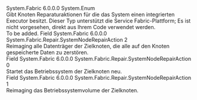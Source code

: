 <Type Name="SystemNodeRepairAction" FullName="System.Fabric.Repair.SystemNodeRepairAction">
  <TypeSignature Language="C#" Value="public enum SystemNodeRepairAction" />
  <TypeSignature Language="ILAsm" Value=".class public auto ansi sealed SystemNodeRepairAction extends System.Enum" />
  <TypeSignature Language="DocId" Value="T:System.Fabric.Repair.SystemNodeRepairAction" />
  <TypeSignature Language="VB.NET" Value="Public Enum SystemNodeRepairAction" />
  <TypeSignature Language="F#" Value="type SystemNodeRepairAction = " />
  <AssemblyInfo>
    <AssemblyName>System.Fabric</AssemblyName>
    <AssemblyVersion>6.0.0.0</AssemblyVersion>
  </AssemblyInfo>
  <Base>
    <BaseTypeName>System.Enum</BaseTypeName>
  </Base>
  <Docs>
    <summary>
      <para>Gibt Knoten Reparaturaktionen für die das System einen integrierten Executor besitzt.</para>
      <para>Dieser Typ unterstützt die Service Fabric-Plattform; Es ist nicht vorgesehen, direkt aus Ihrem Code verwendet werden.</para>
    </summary>
    <remarks>To be added.</remarks>
  </Docs>
  <Members>
    <Member MemberName="FullReimage">
      <MemberSignature Language="C#" Value="FullReimage" />
      <MemberSignature Language="ILAsm" Value=".field public static literal valuetype System.Fabric.Repair.SystemNodeRepairAction FullReimage = int32(2)" />
      <MemberSignature Language="DocId" Value="F:System.Fabric.Repair.SystemNodeRepairAction.FullReimage" />
      <MemberSignature Language="VB.NET" Value="FullReimage" />
      <MemberSignature Language="F#" Value="FullReimage = 2" Usage="System.Fabric.Repair.SystemNodeRepairAction.FullReimage" />
      <MemberType>Field</MemberType>
      <AssemblyInfo>
        <AssemblyName>System.Fabric</AssemblyName>
        <AssemblyVersion>6.0.0.0</AssemblyVersion>
      </AssemblyInfo>
      <ReturnValue>
        <ReturnType>System.Fabric.Repair.SystemNodeRepairAction</ReturnType>
      </ReturnValue>
      <MemberValue>2</MemberValue>
      <Docs>
        <summary>
          <para>Reimaging alle Datenträger der Zielknoten, die alle auf den Knoten gespeicherte Daten zu zerstören.</para>
        </summary>
      </Docs>
    </Member>
    <Member MemberName="Reboot">
      <MemberSignature Language="C#" Value="Reboot" />
      <MemberSignature Language="ILAsm" Value=".field public static literal valuetype System.Fabric.Repair.SystemNodeRepairAction Reboot = int32(0)" />
      <MemberSignature Language="DocId" Value="F:System.Fabric.Repair.SystemNodeRepairAction.Reboot" />
      <MemberSignature Language="VB.NET" Value="Reboot" />
      <MemberSignature Language="F#" Value="Reboot = 0" Usage="System.Fabric.Repair.SystemNodeRepairAction.Reboot" />
      <MemberType>Field</MemberType>
      <AssemblyInfo>
        <AssemblyName>System.Fabric</AssemblyName>
        <AssemblyVersion>6.0.0.0</AssemblyVersion>
      </AssemblyInfo>
      <ReturnValue>
        <ReturnType>System.Fabric.Repair.SystemNodeRepairAction</ReturnType>
      </ReturnValue>
      <MemberValue>0</MemberValue>
      <Docs>
        <summary>
          <para>Startet das Betriebssystem der Zielknoten neu.</para>
        </summary>
      </Docs>
    </Member>
    <Member MemberName="ReimageOS">
      <MemberSignature Language="C#" Value="ReimageOS" />
      <MemberSignature Language="ILAsm" Value=".field public static literal valuetype System.Fabric.Repair.SystemNodeRepairAction ReimageOS = int32(1)" />
      <MemberSignature Language="DocId" Value="F:System.Fabric.Repair.SystemNodeRepairAction.ReimageOS" />
      <MemberSignature Language="VB.NET" Value="ReimageOS" />
      <MemberSignature Language="F#" Value="ReimageOS = 1" Usage="System.Fabric.Repair.SystemNodeRepairAction.ReimageOS" />
      <MemberType>Field</MemberType>
      <AssemblyInfo>
        <AssemblyName>System.Fabric</AssemblyName>
        <AssemblyVersion>6.0.0.0</AssemblyVersion>
      </AssemblyInfo>
      <ReturnValue>
        <ReturnType>System.Fabric.Repair.SystemNodeRepairAction</ReturnType>
      </ReturnValue>
      <MemberValue>1</MemberValue>
      <Docs>
        <summary>
          <para>Reimaging das Betriebssystemvolume der Zielknoten.</para>
        </summary>
      </Docs>
    </Member>
  </Members>
</Type>